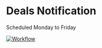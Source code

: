 # Deals Notification
Scheduled Monday to Friday

[![Workflow](https://github.com/Pushpamk/deals_notification/workflows/Send%20bulk/block%20Deals%20Notification/badge.svg)](https://github.com/Pushpamk/deals_notification/actions)
